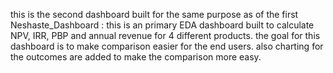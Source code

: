 this is the second dashboard built for the same purpose as of the first Neshaste_Dashboard :
this is an primary EDA dashboard built to calculate NPV, IRR, PBP and annual revenue for 4 different products. 
the goal for this dashboard is to make comparison easier for the end users. 
also charting for the outcomes are added to make the comparison more easy.
